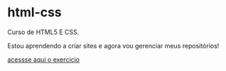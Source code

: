 # html-css
 Curso de HTML5 E CSS.


 Estou aprendendo a criar sites e agora vou gerenciar meus repositórios!

 <a href="https://edersonsantosp.github.io/html-css/desafios/desafio-site/site.html">acessse aqui o exercicio</a>